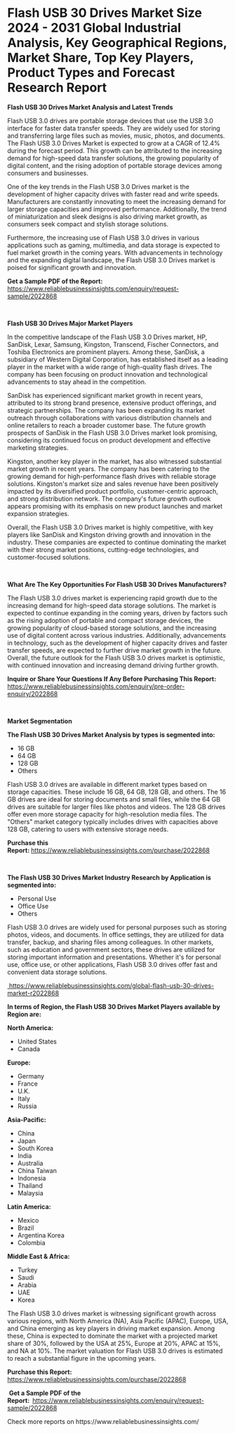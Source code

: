 <p><h1>Flash USB 30 Drives Market Size 2024 - 2031 Global Industrial Analysis, Key Geographical Regions, Market Share, Top Key Players, Product Types and Forecast Research Report</h1></p><p><strong>Flash USB 30 Drives Market Analysis and Latest Trends</strong></p>
<p><p>Flash USB 3.0 drives are portable storage devices that use the USB 3.0 interface for faster data transfer speeds. They are widely used for storing and transferring large files such as movies, music, photos, and documents. The Flash USB 3.0 Drives Market is expected to grow at a CAGR of 12.4% during the forecast period. This growth can be attributed to the increasing demand for high-speed data transfer solutions, the growing popularity of digital content, and the rising adoption of portable storage devices among consumers and businesses.</p><p>One of the key trends in the Flash USB 3.0 Drives market is the development of higher capacity drives with faster read and write speeds. Manufacturers are constantly innovating to meet the increasing demand for larger storage capacities and improved performance. Additionally, the trend of miniaturization and sleek designs is also driving market growth, as consumers seek compact and stylish storage solutions.</p><p>Furthermore, the increasing use of Flash USB 3.0 drives in various applications such as gaming, multimedia, and data storage is expected to fuel market growth in the coming years. With advancements in technology and the expanding digital landscape, the Flash USB 3.0 Drives market is poised for significant growth and innovation.</p></p>
<p><strong>Get a Sample PDF of the Report:&nbsp;</strong> <a href="https://www.reliablebusinessinsights.com/enquiry/request-sample/2022868">https://www.reliablebusinessinsights.com/enquiry/request-sample/2022868</a></p>
<p>&nbsp;</p>
<p><strong>Flash USB 30 Drives Major Market Players</strong></p>
<p><p>In the competitive landscape of the Flash USB 3.0 Drives market, HP, SanDisk, Lexar, Samsung, Kingston, Transcend, Fischer Connectors, and Toshiba Electronics are prominent players. Among these, SanDisk, a subsidiary of Western Digital Corporation, has established itself as a leading player in the market with a wide range of high-quality flash drives. The company has been focusing on product innovation and technological advancements to stay ahead in the competition.</p><p>SanDisk has experienced significant market growth in recent years, attributed to its strong brand presence, extensive product offerings, and strategic partnerships. The company has been expanding its market outreach through collaborations with various distribution channels and online retailers to reach a broader customer base. The future growth prospects of SanDisk in the Flash USB 3.0 Drives market look promising, considering its continued focus on product development and effective marketing strategies.</p><p>Kingston, another key player in the market, has also witnessed substantial market growth in recent years. The company has been catering to the growing demand for high-performance flash drives with reliable storage solutions. Kingston's market size and sales revenue have been positively impacted by its diversified product portfolio, customer-centric approach, and strong distribution network. The company's future growth outlook appears promising with its emphasis on new product launches and market expansion strategies.</p><p>Overall, the Flash USB 3.0 Drives market is highly competitive, with key players like SanDisk and Kingston driving growth and innovation in the industry. These companies are expected to continue dominating the market with their strong market positions, cutting-edge technologies, and customer-focused solutions.</p></p>
<p>&nbsp;</p>
<p><strong>What Are The Key Opportunities For Flash USB 30 Drives Manufacturers?</strong></p>
<p><p>The Flash USB 3.0 drives market is experiencing rapid growth due to the increasing demand for high-speed data storage solutions. The market is expected to continue expanding in the coming years, driven by factors such as the rising adoption of portable and compact storage devices, the growing popularity of cloud-based storage solutions, and the increasing use of digital content across various industries. Additionally, advancements in technology, such as the development of higher capacity drives and faster transfer speeds, are expected to further drive market growth in the future. Overall, the future outlook for the Flash USB 3.0 drives market is optimistic, with continued innovation and increasing demand driving further growth.</p></p>
<p><strong>Inquire or Share Your Questions If Any Before Purchasing This Report:</strong> <a href="https://www.reliablebusinessinsights.com/enquiry/pre-order-enquiry/2022868">https://www.reliablebusinessinsights.com/enquiry/pre-order-enquiry/2022868</a></p>
<p>&nbsp;</p>
<p><strong>Market Segmentation</strong></p>
<p><strong>The Flash USB 30 Drives Market Analysis by types is segmented into:</strong></p>
<p><ul><li>16 GB</li><li>64 GB</li><li>128 GB</li><li>Others</li></ul></p>
<p><p>Flash USB 3.0 drives are available in different market types based on storage capacities. These include 16 GB, 64 GB, 128 GB, and others. The 16 GB drives are ideal for storing documents and small files, while the 64 GB drives are suitable for larger files like photos and videos. The 128 GB drives offer even more storage capacity for high-resolution media files. The "Others" market category typically includes drives with capacities above 128 GB, catering to users with extensive storage needs.</p></p>
<p><strong>Purchase this Report:&nbsp;</strong><a href="https://www.reliablebusinessinsights.com/purchase/2022868">https://www.reliablebusinessinsights.com/purchase/2022868</a></p>
<p>&nbsp;</p>
<p><strong>The Flash USB 30 Drives Market Industry Research by Application is segmented into:</strong></p>
<p><ul><li>Personal Use</li><li>Office Use</li><li>Others</li></ul></p>
<p><p>Flash USB 3.0 drives are widely used for personal purposes such as storing photos, videos, and documents. In office settings, they are utilized for data transfer, backup, and sharing files among colleagues. In other markets, such as education and government sectors, these drives are utilized for storing important information and presentations. Whether it's for personal use, office use, or other applications, Flash USB 3.0 drives offer fast and convenient data storage solutions.</p></p>
<p><a href="https://www.reliablebusinessinsights.com/global-flash-usb-30-drives-market-r2022868">&nbsp;https://www.reliablebusinessinsights.com/global-flash-usb-30-drives-market-r2022868</a></p>
<p><strong>In terms of Region, the Flash USB 30 Drives Market Players available by Region are:</strong></p>
<p>
    <p> <strong> North America: </strong>
        <ul>
            <li>United States</li>
            <li>Canada</li>
        </ul>
        </p> 
    <p> <strong> Europe: </strong>
        <ul>
            <li>Germany</li>
            <li>France</li>
            <li>U.K.</li>
            <li>Italy</li>
            <li>Russia</li>
        </ul>
        </p> 
    <p> <strong> Asia-Pacific: </strong>
        <ul>
            <li>China</li>
            <li>Japan</li>
            <li>South Korea</li>
            <li>India</li>
            <li>Australia</li>
            <li>China Taiwan</li>
            <li>Indonesia</li>
            <li>Thailand</li>
            <li>Malaysia</li>
        </ul>
        </p> 
    <p> <strong> Latin America: </strong>
        <ul>
            <li>Mexico</li>
            <li>Brazil</li>
            <li>Argentina Korea</li>
            <li>Colombia</li>
        </ul>
        </p> 
    <p> <strong> Middle East & Africa: </strong>
        <ul>
            <li>Turkey</li>
            <li>Saudi</li>
            <li>Arabia</li>
            <li>UAE</li>
            <li>Korea</li>
        </ul>
    </p>
    </p>
<p><p>The Flash USB 3.0 drives market is witnessing significant growth across various regions, with North America (NA), Asia Pacific (APAC), Europe, USA, and China emerging as key players in driving market expansion. Among these, China is expected to dominate the market with a projected market share of 30%, followed by the USA at 25%, Europe at 20%, APAC at 15%, and NA at 10%. The market valuation for Flash USB 3.0 drives is estimated to reach a substantial figure in the upcoming years.</p></p>
<p><strong>Purchase this Report: </strong><a href="https://www.reliablebusinessinsights.com/purchase/2022868">https://www.reliablebusinessinsights.com/purchase/2022868</a></p>
<p>&nbsp;<strong>Get a Sample PDF of the Report:&nbsp;&nbsp;</strong><a href="https://www.reliablebusinessinsights.com/enquiry/request-sample/2022868">https://www.reliablebusinessinsights.com/enquiry/request-sample/2022868</a></p>
<p><strong></strong></p>
<p>Check more reports on https://www.reliablebusinessinsights.com/</p>